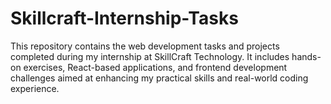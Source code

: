 # Skillcraft-Internship-Tasks
This repository contains the web development tasks and projects completed during my internship at SkillCraft Technology. It includes hands-on exercises, React-based applications, and frontend development challenges aimed at enhancing my practical skills and real-world coding experience.
